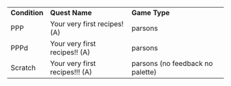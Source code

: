 ||||
|--- |--- |--- |
|**Condition**|**Quest Name**|**Game Type**|
|PPP|Your very first recipes! (A)|parsons|
|PPPd|Your very first recipes!! (A)|parsons|
|Scratch|Your very first recipes!!! (A)|parsons (no feedback no palette)|
